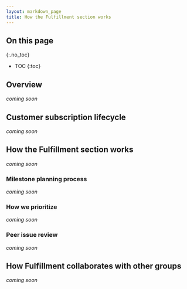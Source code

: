 ```yaml
---
layout: markdown_page
title: How the Fulfillment section works
---
```


## On this page
{:.no_toc}

- TOC
{:toc}

## Overview

_coming soon_

## Customer subscription lifecycle

_coming soon_

## How the Fulfillment section works

_coming soon_


### Milestone planning process

_coming soon_

### How we prioritize

_coming soon_

### Peer issue review

_coming soon_


## How Fulfillment collaborates with other groups

_coming soon_



